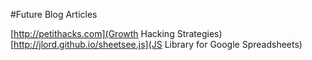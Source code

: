 #Future Blog Articles

[http://petithacks.com](Growth Hacking Strategies)
[http://jlord.github.io/sheetsee.js](JS Library for Google Spreadsheets)